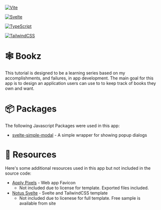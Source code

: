 [![Vite](https://img.shields.io/badge/Vite-4.2.0-purple?style=for-the-badge&logo=vite)](https://vitejs.dev/)

[![Svelte](https://img.shields.io/badge/Svelte-3.55.1-red?style=for-the-badge&logo=Svelte)](https://svelte.dev/)

[![TypeScript](https://img.shields.io/badge/TypeScript-4.9.3-blue?style=for-the-badge&logo=TypeScript)](https://www.typescriptlang.org/)

[![TailwindCSS](https://img.shields.io/badge/TailwindCSS-3.1.5-cyan?style=for-the-badge&logo=Tailwindcss)](https://tailwindcss.com/)

# 🕸️ Bookz

This tutorial is designed to be a learning series based on my accomplishments, and failures, in app development. The main goal for this app is to design an application users can use to to keep track of books they own and want. 

# 📦 Packages 

The following Javascript Packages were used in this app: 

- [svelte-simple-modal](https://github.com/flekschas/svelte-simple-modal) - A simple wrapper for showing popup dialogs

#  🚧 Resources 

Here's some additional resources used in this app but not included in the source code:

- [Apply Pixels](https://applypixels.com/resource/favicon) - Web app Favicon 
  - Not included due to license for template. Exported files included. 
- [Notus Svelte](https://demos.creative-tim.com/notus-svelte/) - Svelte and TailwindCSS template 
  - Not included due to licenese for full template. Free sample is available from site

